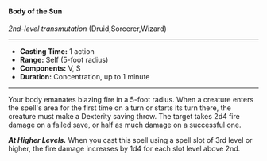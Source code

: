 #### Body of the Sun
*2nd-level transmutation* (Druid,Sorcerer,Wizard)
___
- **Casting Time:** 1 action
- **Range:** Self (5-foot radius)
- **Components:** V, S
- **Duration:** Concentration, up to 1 minute
---
Your body emanates blazing fire in a 5-foot radius. When a creature enters the spell's area for the first time on a turn or starts its turn there, the creature must make a Dexterity saving throw. The target takes 2d4 fire damage on a failed save, or half as much damage on a successful one.

***At Higher Levels.*** When you cast this spell using a spell slot of 3rd level or higher, the fire damage increases by 1d4 for each slot level above 2nd.
